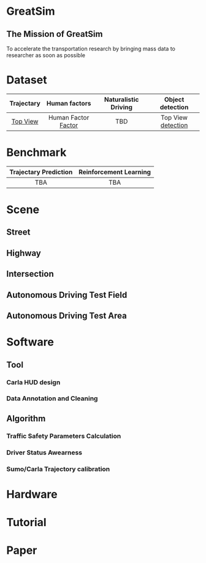 # GreatSim
## The Mission of GreatSim
To accelerate the transportation research by bringing  mass data to researcher as soon as possible
# Dataset
|          Trajectary  |              Human factors            |     Naturalistic Driving   |       Object detection       |
| :------------------: | :--------------------------: | :-----------------------------------------: | :----------------------------------: |
| [Top View](https://github.com/doudouliyoubibi/greatsim/edit/main/README.md) | Human Factor [Factor](https://github.com/doudouliyoubibi/greatsim/edit/main/README.md)| TBD  | Top View [detection](https://github.com/doudouliyoubibi/greatsim/edit/main/README.md) |

# Benchmark

|   Trajectary Prediction  |      Reinforcement Learning      |
| :------------------: | :-----------------------------------------: |
| TBA | TBA |



# Scene
## Street
## Highway
## Intersection
## Autonomous Driving Test Field
## Autonomous Driving Test Area

# Software

## Tool
### Carla HUD design 
### Data Annotation and Cleaning
## Algorithm
### Traffic Safety Parameters Calculation
### Driver Status Awearness
### Sumo/Carla Trajectory calibration 
# Hardware

# Tutorial
# Paper

